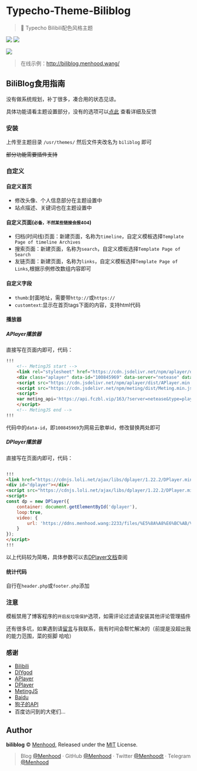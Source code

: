# Typecho-Theme-Biliblog
> 🍻 Typecho Bilibili配色风格主题

![](https://img.shields.io/badge/Typecho-1.1-orange.svg)
![](https://img.shields.io/badge/Biliblog-1.0.3-blue.svg)

![](https://i.loli.net/2019/01/03/5c2d6ecfd0dd3.jpg)

> 在线示例：http://biliblog.menhood.wang/

## BiliBlog食用指南
没有做系统规划，补丁很多，凑合用的状态见谅。

具体功能请看主题设置部分，没有的选项可以[点此](https://blog.menhood.wang/archives/BiliBlog.html)
查看详细及反馈

### 安装
上传至主题目录 `/usr/themes/` 然后文件夹改名为 `biliblog` 即可

~~部分功能需要插件支持~~

### 自定义
#### 自定义首页
* 修改头像、个人信息部分在主题设置中
* 站点描述、关键词也在主题设置中

#### 自定义页面(<small>必备，不然某些链接会报404</small>)
* 归档(时间线)页面：新建页面，名称为`timeline`，自定义模板选择`Template Page of timeline Archives`
* 搜索页面：新建页面，名称为`search`，自定义模板选择`Template Page of Search`
* 友链页面：新建页面，名称为`links`，自定义模板选择`Template Page of Links`,根据示例修改数组内容即可

#### 自定义字段
* `thumb`:封面地址，需要带`http://`或`https://`
* `customtext`:显示在首页tags下面的内容，支持html代码

#### 播放器
##### APlayer播放器
直接写在页面内即可，代码：

```html
!!!
    <!-- MetingJS start -->
    <link rel="stylesheet" href="https://cdn.jsdelivr.net/npm/aplayer/dist/APlayer.min.css">
    <div class="aplayer" data-id="100845969" data-server="netease" data-type="playlist" data-autoplay="false" data-volume="0.6" id="fixedap"></div>
    <script src="https://cdn.jsdelivr.net/npm/aplayer/dist/APlayer.min.js"></script>
    <script src="https://cdn.jsdelivr.net/npm/meting/dist/Meting.min.js"></script>
    <script>
    var meting_api='https://api.fczbl.vip/163/?server=netease&type=playlist&id=100845969';
    </script>
    <!-- MetingJS end -->
!!!
```
代码中的`data-id`，即`100845969`为网易云歌单id，修改替换两处即可
##### DPlayer播放器
直接写在页面内即可，代码：

```html

!!!
<link href="https://cdnjs.loli.net/ajax/libs/dplayer/1.22.2/DPlayer.min.css" rel="stylesheet">
<div id="dplayer"></div>
<script src="https://cdnjs.loli.net/ajax/libs/dplayer/1.22.2/DPlayer.min.js"></script>
<script>
const dp = new DPlayer({
    container: document.getElementById('dplayer'),
    loop:true,
    video: {
        url: 'https://ddns.menhood.wang:2233/files/%E5%8A%A8%E6%BC%AB/VioletEvergarden/%E3%82%A2%E3%83%8B%E3%83%A1%E3%80%8E%E3%83%B4%E3%82%A1%E3%82%A4%E3%82%AA%E3%83%AC%E3%83%83%E3%83%88%E3%83%BB%E3%82%A8%E3%83%B4%E3%82%A1%E3%83%BC%E3%82%AC%E3%83%BC%E3%83%87%E3%83%B3%E3%80%8FPV%E7%AC%AC2%E5%BC%BE.mp4'
    }
});
</script>
!!!

```
以上代码较为简略，具体参数可以去[DPlayer文档](http://dplayer.js.org/#/zh-Hans/?id=%E5%8F%82%E6%95%B0)查阅
#### 统计代码
自行在`header.php`或`footer.php`添加

### 注意
模板禁用了博客程序的`开启反垃圾保护`选项，如需评论过滤请安装其他评论管理插件

还有很多坑，如果遇到请[留言](https://blog.menhood.wang/archives/BiliBlog.html#comments)与我联系，我有时间会帮忙解决的（前提是没超出我的能力范围，菜的抠脚 哈哈）

### 感谢
* [Bilibili](https://t.bilibili.com)
* [DIYgod](https://github.com/DIYgod)
* [APlayer](http://aplayer.js.org)
* [DPlayer](http://dplayer.js.org)
* [MetingJS](https://github.com/metowolf/MetingJS)
* [Baidu](https://www.baidu.com)
* [狗子的API](https://api.fczbl.vip/)
* 百度访问到的大佬们...

## Author

**biliblog** © [Menhood](https://github.com/menhood), Released under the [MIT](./LICENSE) License.<br>

> Blog [@Menhood](https://menhood.wang) · GitHub [@Menhood](https://github.com/Menhood) · Twitter [@Menhoodt](https://twitter.com/menhoodt) · Telegram [@Menhood](https://t.me/Menhood)